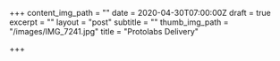 +++
content_img_path = ""
date = 2020-04-30T07:00:00Z
draft = true
excerpt = ""
layout = "post"
subtitle = ""
thumb_img_path = "/images/IMG_7241.jpg"
title = "Protolabs Delivery"

+++
